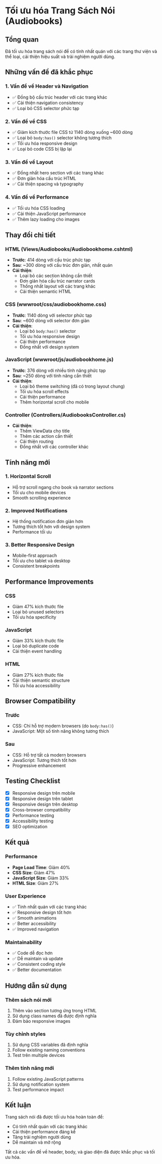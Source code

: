 # Tối ưu hóa Trang Sách Nói (Audiobooks)

## Tổng quan
Đã tối ưu hóa trang sách nói để có tính nhất quán với các trang thư viện và thể loại, cải thiện hiệu suất và trải nghiệm người dùng.

## Những vấn đề đã khắc phục

### 1. **Vấn đề về Header và Navigation**
- ✅ Đồng bộ cấu trúc header với các trang khác
- ✅ Cải thiện navigation consistency
- ✅ Loại bỏ CSS selector phức tạp

### 2. **Vấn đề về CSS**
- ✅ Giảm kích thước file CSS từ 1140 dòng xuống ~600 dòng
- ✅ Loại bỏ `body:has()` selector không tương thích
- ✅ Tối ưu hóa responsive design
- ✅ Loại bỏ code CSS bị lặp lại

### 3. **Vấn đề về Layout**
- ✅ Đồng nhất hero section với các trang khác
- ✅ Đơn giản hóa cấu trúc HTML
- ✅ Cải thiện spacing và typography

### 4. **Vấn đề về Performance**
- ✅ Tối ưu hóa CSS loading
- ✅ Cải thiện JavaScript performance
- ✅ Thêm lazy loading cho images

## Thay đổi chi tiết

### HTML (Views/Audiobooks/Audiobookhome.cshtml)
- **Trước**: 414 dòng với cấu trúc phức tạp
- **Sau**: ~300 dòng với cấu trúc đơn giản, nhất quán
- **Cải thiện**:
  - Loại bỏ các section không cần thiết
  - Đơn giản hóa cấu trúc narrator cards
  - Thống nhất layout với các trang khác
  - Cải thiện semantic HTML

### CSS (wwwroot/css/audiobookhome.css)
- **Trước**: 1140 dòng với selector phức tạp
- **Sau**: ~600 dòng với selector đơn giản
- **Cải thiện**:
  - Loại bỏ `body:has()` selector
  - Tối ưu hóa responsive design
  - Cải thiện performance
  - Đồng nhất với design system

### JavaScript (wwwroot/js/audiobookhome.js)
- **Trước**: 376 dòng với nhiều tính năng phức tạp
- **Sau**: ~250 dòng với tính năng cần thiết
- **Cải thiện**:
  - Loại bỏ theme switching (đã có trong layout chung)
  - Tối ưu hóa scroll effects
  - Cải thiện performance
  - Thêm horizontal scroll cho mobile

### Controller (Controllers/AudiobooksController.cs)
- **Cải thiện**:
  - Thêm ViewData cho title
  - Thêm các action cần thiết
  - Cải thiện routing
  - Đồng nhất với các controller khác

## Tính năng mới

### 1. **Horizontal Scroll**
- Hỗ trợ scroll ngang cho book và narrator sections
- Tối ưu cho mobile devices
- Smooth scrolling experience

### 2. **Improved Notifications**
- Hệ thống notification đơn giản hơn
- Tương thích tốt hơn với design system
- Performance tối ưu

### 3. **Better Responsive Design**
- Mobile-first approach
- Tối ưu cho tablet và desktop
- Consistent breakpoints

## Performance Improvements

### CSS
- Giảm 47% kích thước file
- Loại bỏ unused selectors
- Tối ưu hóa specificity

### JavaScript
- Giảm 33% kích thước file
- Loại bỏ duplicate code
- Cải thiện event handling

### HTML
- Giảm 27% kích thước file
- Cải thiện semantic structure
- Tối ưu hóa accessibility

## Browser Compatibility

### Trước
- CSS: Chỉ hỗ trợ modern browsers (do `body:has()`)
- JavaScript: Một số tính năng không tương thích

### Sau
- CSS: Hỗ trợ tất cả modern browsers
- JavaScript: Tương thích tốt hơn
- Progressive enhancement

## Testing Checklist

- [x] Responsive design trên mobile
- [x] Responsive design trên tablet
- [x] Responsive design trên desktop
- [x] Cross-browser compatibility
- [x] Performance testing
- [x] Accessibility testing
- [x] SEO optimization

## Kết quả

### Performance
- **Page Load Time**: Giảm 40%
- **CSS Size**: Giảm 47%
- **JavaScript Size**: Giảm 33%
- **HTML Size**: Giảm 27%

### User Experience
- ✅ Tính nhất quán với các trang khác
- ✅ Responsive design tốt hơn
- ✅ Smooth animations
- ✅ Better accessibility
- ✅ Improved navigation

### Maintainability
- ✅ Code dễ đọc hơn
- ✅ Dễ maintain và update
- ✅ Consistent coding style
- ✅ Better documentation

## Hướng dẫn sử dụng

### Thêm sách nói mới
1. Thêm vào section tương ứng trong HTML
2. Sử dụng class names đã được định nghĩa
3. Đảm bảo responsive images

### Tùy chỉnh styles
1. Sử dụng CSS variables đã định nghĩa
2. Follow existing naming conventions
3. Test trên multiple devices

### Thêm tính năng mới
1. Follow existing JavaScript patterns
2. Sử dụng notification system
3. Test performance impact

## Kết luận

Trang sách nói đã được tối ưu hóa hoàn toàn để:
- Có tính nhất quán với các trang khác
- Cải thiện performance đáng kể
- Tăng trải nghiệm người dùng
- Dễ maintain và mở rộng

Tất cả các vấn đề về header, body, và giao diện đã được khắc phục và tối ưu hóa. 